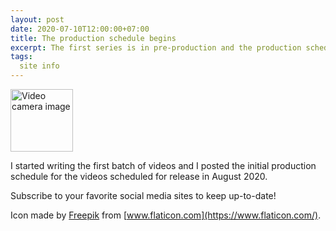 ```yaml
---
layout: post
date: 2020-07-10T12:00:00+07:00
title: The production schedule begins
excerpt: The first series is in pre-production and the production schedule has been posted
tags:
  site info
---
```

<img style="text-align: left; margin-right: 10px; height:100px; width: 100px;" src="/images/video-camera.png"
alt="Video camera image" title="Video camera" />

I started writing the first batch of videos and I posted the initial production
schedule for the videos scheduled for release in August 2020.

Subscribe to your favorite social media sites to keep up-to-date!

Icon made by [Freepik](https://www.flaticon.com/authors/freepik) from [www.flaticon.com](https://www.flaticon.com/).
